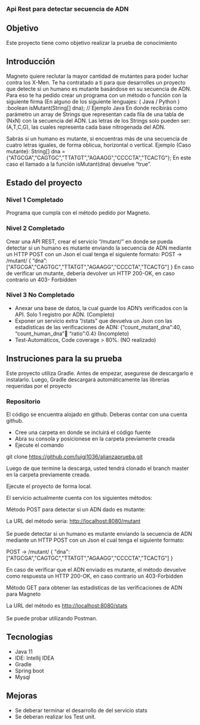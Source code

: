 ### Api Rest para detectar secuencia de ADN

## Objetivo
Este proyecto tiene como objetivo realizar la prueba de conocimiento

## Introducción 

Magneto quiere reclutar la mayor cantidad de mutantes para poder luchar contra los X-Men.
Te ha contratado a ti para que desarrolles un proyecto que detecte si un humano es mutante
basándose en su secuencia de ADN.
Para eso te ha pedido crear un programa con un método o función con la siguiente firma (En
alguno de los siguiente lenguajes: ( Java / Python )
:boolean isMutant(String[] dna); // Ejemplo Java
En donde recibirás como parámetro un array de Strings que representan cada fila de una tabla
de (NxN) con la secuencia del ADN. Las letras de los Strings solo pueden ser: (A,T,C,G), las
cuales representa cada base nitrogenada del ADN.

Sabrás si un humano es mutante, si encuentras más de una secuencia de cuatro letras
iguales, de forma oblicua, horizontal o vertical.
Ejemplo (Caso mutante):
String[] dna = {"ATGCGA","CAGTGC","TTATGT","AGAAGG","CCCCTA","TCACTG"};
En este caso el llamado a la función isMutant(dna) devuelve “true”.

## Estado del proyecto

### Nivel 1 Completado
Programa que cumpla con el método pedido por Magneto.

### Nivel 2 Completado
Crear una API REST, crear el servicio “/mutant/” en donde se pueda detectar si un humano es
mutante enviando la secuencia de ADN mediante un HTTP POST con un Json el cual tenga el
siguiente formato:
POST → /mutant/
{
“dna”:["ATGCGA","CAGTGC","TTATGT","AGAAGG","CCCCTA","TCACTG"]
}
En caso de verificar un mutante, debería devolver un HTTP 200-OK, en caso contrario un 403-
Forbidden

### Nivel 3 No Completado
* Anexar una base de datos, la cual guarde los ADN’s verificados con la API.
  Solo 1 registro por ADN. (Completo)
* Exponer un servicio extra “/stats” que devuelva un Json con las estadísticas de las
  verificaciones de ADN: {“count_mutant_dna”:40, “count_human_dna”:100: “ratio”:0.4} (Incompleto)
* Test-Automáticos, Code coverage > 80%. (NO realizado)

## Instruciones para la su prueba

Este proyecto utiliza Gradle. Antes de empezar,
asegurese de descargarlo e instalarlo. Luego, Gradle descargará automáticamente las librerias requeridas por el proyecto

### Repositorio
El código se encuentra alojado en github. Deberas contar con una cuenta github.
* Cree una carpeta en donde se incluirá el código fuente<br>
* Abra su consola y posicionese en la carpeta previamente creada<br>
* Ejecute el comando<br>

git clone https://github.com/luigi1036/alianzaprueba.git<br>

Luego de que termine la descarga, usted tendrá clonado el branch master en la carpeta previamente creada.

Ejecute el proyecto de forma local.

El servicio actualmente cuenta con los siguientes métodos:

Método POST para detectar si un ADN dado es mutante:

La URL del método seria: [http://localhost:8080/mutant](http://localhost:8080/mutant) <br><br> 
Se puede detectar si un humano es mutante enviando la secuencia de ADN mediante un HTTP POST con un Json el cual tenga el siguiente formato:

POST → /mutant/
{
"dna":["ATGCGA","CAGTGC","TTATGT","AGAAGG","CCCCTA","TCACTG"]
}

En caso de verificar que el ADN enviado es mutante, el método devuelve como respuesta un HTTP 200-OK, en caso contrario un 403-Forbidden

Método GET para obtener las estadísticas de las verificaciones de ADN para Magneto

La URL del método es [http://localhost:8080/stats](http://localhost:8080/statss) <br><br>
Se puede probar utilizando Postman.

## Tecnologias

* Java 11
* IDE: Intellij IDEA
* Gradle
* Spring boot
* Mysql


## Mejoras
* Se deberar terminar el desarrollo de del servicio stats
* Se deberan realizar los Test unit.

